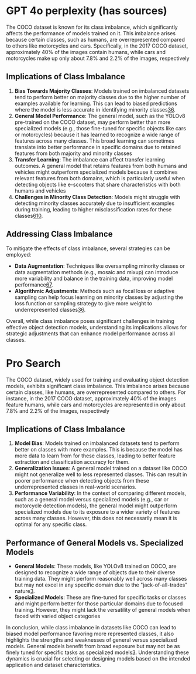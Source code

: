 
# GPT 4o perplexity (has sources)
The COCO dataset is known for its class imbalance, which significantly affects the performance of models trained on it. This imbalance arises because certain classes, such as humans, are overrepresented compared to others like motorcycles and cars. Specifically, in the 2017 COCO dataset, approximately 40% of the images contain humans, while cars and motorcycles make up only about 7.8% and 2.2% of the images, respectively

## Implications of Class Imbalance

1. **Bias Towards Majority Classes**: Models trained on imbalanced datasets tend to perform better on majority classes due to the higher number of examples available for learning. This can lead to biased predictions where the model is less accurate in identifying minority classes[3](https://arxiv.org/abs/2306.16539)[6](https://arxiv.org/abs/2403.07113).
2. **General Model Performance**: The general model, such as the YOLOv8 pre-trained on the COCO dataset, may perform better than more specialized models (e.g., those fine-tuned for specific objects like cars or motorcycles) because it has learned to recognize a wide range of features across many classes. This broad learning can sometimes translate into better performance in specific domains due to retained features from both majority and minority classes
3. **Transfer Learning**: The imbalance can affect transfer learning outcomes. A general model that retains features from both humans and vehicles might outperform specialized models because it combines relevant features from both domains, which is particularly useful when detecting objects like e-scooters that share characteristics with both humans and vehicles
4. **Challenges in Minority Class Detection**: Models might struggle with detecting minority classes accurately due to insufficient examples during training, leading to higher misclassification rates for these classes[6](https://arxiv.org/abs/2403.07113)[10](https://www.semanticscholar.org/paper/8ebfb22a929fa55f7fc3ef389690e1f816d031d5).

## Addressing Class Imbalance

To mitigate the effects of class imbalance, several strategies can be employed:

- **Data Augmentation**: Techniques like oversampling minority classes or data augmentation methods (e.g., mosaic and mixup) can introduce more variability and balance in the training data, improving model performance[6](https://arxiv.org/abs/2403.07113)[7](https://www.semanticscholar.org/paper/c6a802c52599b18b2d05675543a42a81cb560941).
- **Algorithmic Adjustments**: Methods such as focal loss or adaptive sampling can help focus learning on minority classes by adjusting the loss function or sampling strategy to give more weight to underrepresented classes[3](https://arxiv.org/abs/2306.16539)[6](https://arxiv.org/abs/2403.07113).

Overall, while class imbalance poses significant challenges in training effective object detection models, understanding its implications allows for strategic adjustments that can enhance model performance across all classes.

# Pro Search 
The COCO dataset, widely used for training and evaluating object detection models, exhibits significant class imbalance. This imbalance arises because certain classes, like humans, are overrepresented compared to others. For instance, in the 2017 COCO dataset, approximately 40% of the images feature humans, while cars and motorcycles are represented in only about 7.8% and 2.2% of the images, respectively

## Implications of Class Imbalance

1. **Model Bias**: Models trained on imbalanced datasets tend to perform better on classes with more examples. This is because the model has more data to learn from for these classes, leading to better feature extraction and classification accuracy for them.
2. **Generalization Issues**: A general model trained on a dataset like COCO might not generalize well to less represented classes. This can result in poorer performance when detecting objects from these underrepresented classes in real-world scenarios.
3. **Performance Variability**: In the context of comparing different models, such as a general model versus specialized models (e.g., car or motorcycle detection models), the general model might outperform specialized models due to its exposure to a wider variety of features across many classes. However, this does not necessarily mean it is optimal for any specific class.

## Performance of General Models vs. Specialized Models

- **General Models**: These models, like YOLOv8 trained on COCO, are designed to recognize a wide range of objects due to their diverse training data. They might perform reasonably well across many classes but may not excel in any specific domain due to the "jack-of-all-trades" nature[3](https://www.semanticscholar.org/paper/44bc1ee4405f653d47a80e46d0673d3586e433d0).
- **Specialized Models**: These are fine-tuned for specific tasks or classes and might perform better for those particular domains due to focused training. However, they might lack the versatility of general models when faced with varied object categories

In conclusion, while class imbalance in datasets like COCO can lead to biased model performance favoring more represented classes, it also highlights the strengths and weaknesses of general versus specialized models. General models benefit from broad exposure but may not be as finely tuned for specific tasks as specialized models[3](https://www.semanticscholar.org/paper/44bc1ee4405f653d47a80e46d0673d3586e433d0). Understanding these dynamics is crucial for selecting or designing models based on the intended application and dataset characteristics.